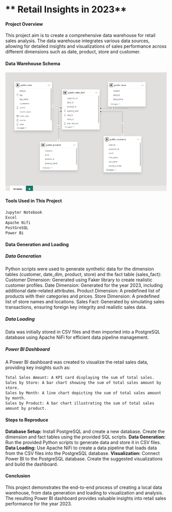 # ** Retail Insights in 2023**

#### **Project Overview**
This project aim is to create a comprehensive data warehouse for retail sales analysis. The data warehouse integrates
various data sources, allowing for detailed insights and visualizations of sales performance across different
dimensions such as date, product, store and customer. 


#### **Data Warehouse Schema**

![alt text](image.png)


#### **Tools Used in This Project**
    Jupyter Notebook
    Excel
    Apache Nifi
    PostGreSQL
    Power Bi


#### **Data Generation and Loading**

##### **Data Generation**
Python scripts were used to generate synthetic data for the dimension tables (customer, date_dim, product, store) and the fact table (sales_fact):
    Customer Dimension: Generated using Faker library to create realistic customer profiles.
    Date Dimension: Generated for the year 2023, including additional date-related attributes.
    Product Dimension: A predefined list of products with their categories and prices.
    Store Dimension: A predefined list of store names and locations.
    Sales Fact: Generated by simulating sales transactions, ensuring foreign key integrity and realistic sales data.

##### **Data Loading**
Data was initially stored in CSV files and then imported into a PostgreSQL database using Apache NiFi for efficient data pipeline management.

##### **Power BI Dashboard**
A Power BI dashboard was created to visualize the retail sales data, providing key insights such as:

    Total Sales Amount: A KPI card displaying the sum of total sales.
    Sales by Store: A bar chart showing the sum of total sales amount by store.
    Sales by Month: A line chart depicting the sum of total sales amount by month.
    Sales by Product: A bar chart illustrating the sum of total sales amount by product.


#### **Steps to Reproduce**
**Database Setup:**
    Install PostgreSQL and create a new database.
    Create the dimension and fact tables using the provided SQL scripts.
**Data Generation:**
    Run the provided Python scripts to generate data and store it in CSV files.
**Data Loading:**
    Use Apache NiFi to create a data pipeline that loads data from the CSV files into the PostgreSQL database.
**Visualization:**
    Connect Power BI to the PostgreSQL database.
    Create the suggested visualizations and build the dashboard.

#### **Conclusion**
This project demonstrates the end-to-end process of creating a local data warehouse, from data generation and loading to visualization and analysis. The resulting Power BI dashboard provides valuable insights into retail sales performance for the year 2023.

